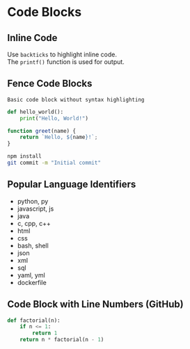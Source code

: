 # Code Blocks
## Inline Code  
Use `backticks` to highlight inline code.  
The `printf()` function is used for output.  

## Fence Code Blocks  
```
Basic code block without syntax highlighting  
```  
  
```python
def hello_world():
    print("Hello, World!")
```

```javascript
function greet(name) {
    return `Hello, ${name}!`;
}
```

```bash
npm install
git commit -m "Initial commit"
```

## Popular Language Identifiers  
 - python, py
 - javascript, js
 - java
 - c, cpp, c++
 - html
 - css
 - bash, shell
 - json
 - xml
 - sql
 - yaml, yml
 - dockerfile

## Code Block with Line Numbers (GitHub)  
```python {.line-numbers}
def factorial(n):
    if n <= 1:
        return 1
    return n * factorial(n - 1)
```
